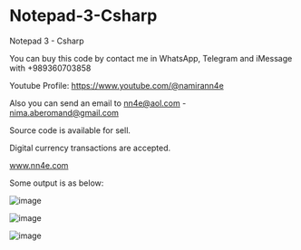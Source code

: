 # Notepad-3-Csharp
Notepad 3 - Csharp

You can buy this code by contact me in WhatsApp, Telegram and iMessage with +989360703858

Youtube Profile: https://www.youtube.com/@namirann4e

Also you can send an email to nn4e@aol.com - nima.aberomand@gmail.com

Source code is available for sell.

Digital currency transactions are accepted.

www.nn4e.com

Some output is as below:

![image](https://github.com/user-attachments/assets/afc38bfd-2f3a-4855-837f-585e01c39b72)

![image](https://github.com/user-attachments/assets/ecdf1856-994d-452c-beab-77233fb39fd5)

![image](https://github.com/user-attachments/assets/6c76d48e-1978-40a2-87ca-cc3568d50998)
